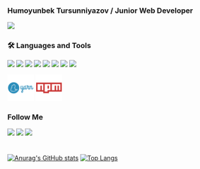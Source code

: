 ### Humoyunbek Tursunniyazov / Junior Web Developer
![](https://readme-typing-svg.herokuapp.com?font=Montserrat&color=coral&lines=I'm+a+Frontend+Developer;I'm+a+React+JS+Developer;I'm+a+VUE+JS+Developer;I'm+a+Django+Developer;I'm+a+Laravel+Developer)

### 🛠 Languages and Tools

<img src="https://camo.githubusercontent.com/c185ccc56de9122ba42ad42cdb42d2297f3bff5d56e1bb126cdaa79de1c301aa/68747470733a2f2f696d672e736869656c64732e696f2f62616467652f2d48544d4c352d3038323033323f7374796c653d666f722d7468652d6261646765266c6f676f3d48544d4c35266c6f676f436f6c6f723d23313835414442"></img>
<img src="https://camo.githubusercontent.com/55a371554cd71e4129adc60851836f33c1966d16ee3b22cd2d79506e296f97b4/68747470733a2f2f696d672e736869656c64732e696f2f62616467652f2d435353332d3038323033323f7374796c653d666f722d7468652d6261646765266c6f676f3d43535333266c6f676f436f6c6f723d313537324236"></img>
<img src="https://camo.githubusercontent.com/ac172daace01ffd90d22c52b6454e02819deaa623b04044f823acb1cff98b26e/68747470733a2f2f696d672e736869656c64732e696f2f62616467652f2d536173732d3038323033323f7374796c653d666f722d7468652d6261646765266c6f676f3d53617373"></img>
<img src="https://camo.githubusercontent.com/ce93470eae459d1377419362ac8d61da7a37decc923ca2cfa1bbd80dc558a493/68747470733a2f2f696d672e736869656c64732e696f2f62616467652f2d4769742d3038323033323f7374796c653d666f722d7468652d6261646765266c6f676f3d476974"></img>
<img src="https://camo.githubusercontent.com/6f2797638772fb02337388cd6501c67131191668087967693e327fe76a972f81/68747470733a2f2f696d672e736869656c64732e696f2f62616467652f2d4769744875622d3038323033323f7374796c653d666f722d7468652d6261646765266c6f676f3d476974487562"></img>
<img src="https://camo.githubusercontent.com/19c5912ad6c29556730ff342eca4afa8789e8bd0798596c64730f8ea643c2a2d/68747470733a2f2f696d672e736869656c64732e696f2f62616467652f2d426f6f7473747261702d3038323033323f7374796c653d666f722d7468652d6261646765266c6f676f3d426f6f747374726170"></img>
<img src="https://camo.githubusercontent.com/117efbfd8b406de72899c6ce35807215028d5da1e19b62f6135a6ab3fc88535b/68747470733a2f2f696d672e736869656c64732e696f2f62616467652f2d4a6176615363726970742d3038323033323f7374796c653d666f722d7468652d6261646765266c6f676f3d4a617661536372697074266c6f676f436f6c6f723d23464543323630"></img>
<img src="https://camo.githubusercontent.com/66e897a94319baf880c2130267d7ce42b923f39ec2138f43fd233030fb3cf9cd/68747470733a2f2f696d672e736869656c64732e696f2f62616467652f2d52656163742d3038323033323f7374796c653d666f722d7468652d6261646765266c6f676f3d5265616374266c6f676f436f6c6f723d23363144414642"></img>

<img width="60px" src="https://raw.githubusercontent.com/devicons/devicon/1119b9f84c0290e0f0b38982099a2bd027a48bf1/icons/yarn/yarn-original-wordmark.svg"></img>
<img width="60px" src="https://raw.githubusercontent.com/devicons/devicon/1119b9f84c0290e0f0b38982099a2bd027a48bf1/icons/npm/npm-original-wordmark.svg"></img>


###  Follow Me
<a href="https://t.me/tursunniyazovhumoyunbek" target="__blank"><img src="https://img.shields.io/badge/-Telegram-082032?style=for-the-badge&logo=Telegram&logoColor=#26A5E4"></img></a>
<a href="https://t.me/tursunniyazovhumoyunbek" target="__blank"><img src="https://img.shields.io/badge/-YouTube-082032?style=for-the-badge&logo=Youtube&logoColor=FF0000"></img></a>
<a href="https://www.instagram.com/humoyunbek_tursunniyazov" target="__blank"><img src="https://img.shields.io/badge/-Instagram-082032?style=for-the-badge&logo=Instagram&logoColor=#E4405F"></img></a>
#


[![Anurag's GitHub stats](https://github-readme-stats.vercel.app/api?username=Humoyunbek-Tursunniyazov&show_icons=true&theme=vue)](https://github.com/anuraghazra/github-readme-stats)
[![Top Langs](https://github-readme-stats.vercel.app/api/top-langs/?username=Humoyunbek-Tursunniyazov&langs_count=8&theme=vue)](https://github.com/Humoyunbek-Tursunniyazov/github-readme-stats) 
